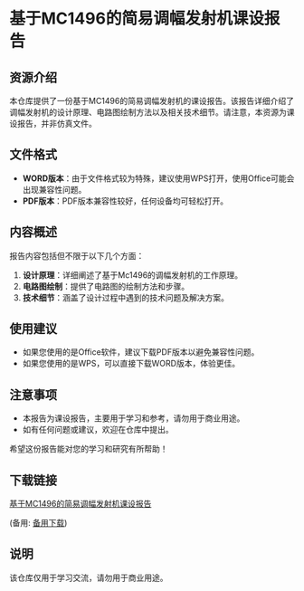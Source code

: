 # 基于MC1496的简易调幅发射机课设报告

## 资源介绍

本仓库提供了一份基于MC1496的简易调幅发射机的课设报告。该报告详细介绍了调幅发射机的设计原理、电路图绘制方法以及相关技术细节。请注意，本资源为课设报告，并非仿真文件。

## 文件格式

- **WORD版本**：由于文件格式较为特殊，建议使用WPS打开，使用Office可能会出现兼容性问题。
- **PDF版本**：PDF版本兼容性较好，任何设备均可轻松打开。

## 内容概述

报告内容包括但不限于以下几个方面：

1. **设计原理**：详细阐述了基于Mc1496的调幅发射机的工作原理。
2. **电路图绘制**：提供了电路图的绘制方法和步骤。
3. **技术细节**：涵盖了设计过程中遇到的技术问题及解决方案。

## 使用建议

- 如果您使用的是Office软件，建议下载PDF版本以避免兼容性问题。
- 如果您使用的是WPS，可以直接下载WORD版本，体验更佳。

## 注意事项

- 本报告为课设报告，主要用于学习和参考，请勿用于商业用途。
- 如有任何问题或建议，欢迎在仓库中提出。

希望这份报告能对您的学习和研究有所帮助！

## 下载链接
[基于MC1496的简易调幅发射机课设报告](https://pan.quark.cn/s/86b881e30a6b) 

(备用: [备用下载](https://pan.baidu.com/s/1ioMVxBNrpUxh1rwdv_vvsg?pwd=1234))

## 说明

该仓库仅用于学习交流，请勿用于商业用途。
